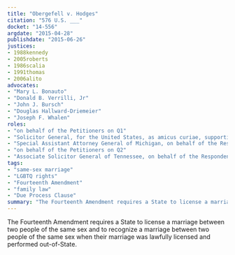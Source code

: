 ```yaml
---
title: "Obergefell v. Hodges"
citation: "576 U.S. ___"
docket: "14-556"
argdate: "2015-04-28"
publishdate: "2015-06-26"
justices:
- 1988kennedy
- 2005roberts
- 1986scalia
- 1991thomas
- 2006alito
advocates:
- "Mary L. Bonauto"
- "Donald B. Verrilli, Jr"
- "John J. Bursch"
- "Douglas Hallward-Driemeier"
- "Joseph F. Whalen"
roles:
- "on behalf of the Petitioners on Q1"
- "Solicitor General, for the United States, as amicus curiae, supporting Petitioners on Q1"
- "Special Assistant Attorney General of Michigan, on behalf of the Respondents on Q1"
- "on behalf of the Petitioners on Q2"
- "Associate Solicitor General of Tennessee, on behalf of the Respondents on Q2"
tags:
- "same-sex marriage"
- "LGBTQ rights"
- "Fourteenth Amendment"
- "family law"
- "Due Process Clause"
summary: "The Fourteenth Amendment requires a State to license a marriage between two people of the same sex and to recognize a marriage between two people of the same sex when their marriage was lawfully licensed and performed out-of-State."
---
```

The Fourteenth Amendment requires a State to license a marriage between two people of the same sex and to recognize a marriage between two people of the same sex when their marriage was lawfully licensed and performed out-of-State.

